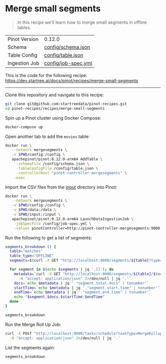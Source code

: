 # Merge small segments

> In this recipe we'll learn how to merge small segments in offline tables.

<table>
  <tr>
    <td>Pinot Version</td>
    <td>0.12.0</td>
  </tr>
  <tr>
    <td>Schema</td>
    <td><a href="config/schema.json">config/schema.json</a></td>
  </tr>
    <tr>
    <td>Table Config</td>
    <td><a href="config/table.json">config/table.json</a></td>
  </tr>
      <tr>
    <td>Ingestion Job</td>
    <td><a href="config/job-spec.yml">config/job-spec.yml</a></td>
  </tr>
</table>

This is the code for the following recipe: https://dev.startree.ai/docs/pinot/recipes/merge-small-segments

***

Clone this repository and navigate to this recipe:

```bash
git clone git@github.com:startreedata/pinot-recipes.git
cd pinot-recipes/recipes/merge-small-segments
```

Spin up a Pinot cluster using Docker Compose:

```bash
docker-compose up
```

Open another tab to add the `movies` table:

```bash
docker run \
   --network mergesegments \
   -v $PWD/config:/config \
   apachepinot/pinot:0.12.0-arm64 AddTable \
     -schemaFile /config/schema.json \
     -tableConfigFile /config/table.json \
     -controllerHost "pinot-controller-mergesegments" \
    -exec
```

Import the CSV files from the [input](input) directory into Pinot:

```bash
docker run \
   --network mergesegments \
   -v $PWD/config:/config \
   -v $PWD/data:/data \
   -v $PWD/input:/input \
   apachepinot/pinot:0.12.0-arm64 LaunchDataIngestionJob \
    -jobSpecFile /config/job-spec.yml \
    -values pinotController=http://pinot-controller-mergesegments:9000
```

Run the following to get a list of segments:

```bash
segments_breakdown () {
  table="matches"
  table_type="OFFLINE"
  segments=$(curl -X GET "http://localhost:9000/segments/${table}?type=${table_type}"  2>/dev/null | jq -r '.[] []')

  for segment in $(echo $segments | jq '.[]'); do 
    metadata=`curl -X GET "http://localhost:9000/segments/${table}/$(echo ${segment} | jq -r)/metadata" \
      -H "accept: application/json" 2>/dev/null | jq '.'`
    docs=`echo $metadata | jq '."segment.total.docs" | tonumber'`
    startTime=`echo $metadata | jq '."segment.start.time" | tonumber'`
    endTime=`echo $metadata | jq '."segment.end.time" | tonumber'`
    echo "$segment,$docs,$startTime,$endTime"
  done
}

segments_breakdown
```

Run the Merge Roll Up Job:

```bash
curl -X POST "http://localhost:9000/tasks/schedule?taskType=MergeRollupTask&tableName=matches_OFFLINE" \
  -H "accept: application/json" 2>/dev/null | jq '.'
```

List the segments again:

```bash
segments_breakdown
```
